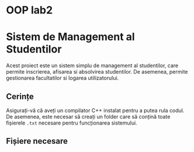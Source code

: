 # OOP lab2

# Sistem de Management al Studentilor

Acest proiect este un sistem simplu de management al studentilor, care permite inscrierea, afisarea si absolvirea studentilor. De asemenea, permite gestionarea facultatilor si logarea utilizatorului.

## Cerințe

Asigurați-vă că aveți un compilator C++ instalat pentru a putea rula codul. De asemenea, este necesar să creați un folder care să conțină toate fișierele `.txt` necesare pentru funcționarea sistemului.

## Fișiere necesare



